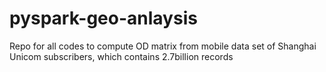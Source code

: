 # pyspark-geo-anlaysis
Repo for all codes to compute OD matrix from mobile data set of Shanghai Unicom subscribers, which contains 2.7billion records
